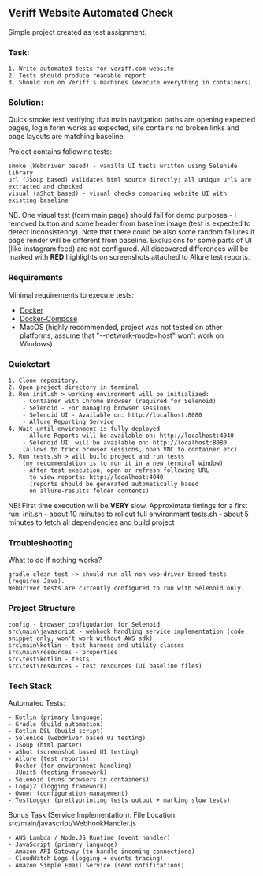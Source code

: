 Veriff Website Automated Check
---

Simple project created as test assignment.

### Task:
 
    1. Write automated tests for veriff.com website
    2. Tests should produce readable report
    3. Should run on Veriff's machines (execute everything in containers)
    
### Solution: 
Quick smoke test verifying that main navigation paths are opening expected pages, 
login form works as expected, site contains no broken links and page layouts are matching baseline.

Project contains following tests: 

    smoke (Webdriver based) - vanilla UI tests written using Selenide library
    url (JSoup based) validates html source directly; all unique urls are extracted and checked
    visual (aShot based) - visual checks comparing website UI with existing baseline
    
NB. One visual test (form main page) should fail for demo purposes - I removed button 
and some header from baseline image (test is expected to detect inconsistency). Note that there could be also some random 
failures if page render will be different from baseline. Exclusions for some parts of UI (like instagram feed) are not configured. 
All discovered differences will be marked with __RED__ highlights on screenshots attached to Allure test reports. 
    
### Requirements
Minimal requirements to execute tests:
- [Docker](https://docs.docker.com/install/)
- [Docker-Compose](https://docs.docker.com/compose/install/)
- MacOS (highly recommended, project was not tested on other platforms, assume that "--network-mode=host" won't work on Windows)
    
### Quickstart

    1. Clone repository.
    2. Open project directory in terminal
    3. Run init.sh > working environment will be initialized:
        - Container with Chrome Browser (required for Selenoid)
        - Selenoid - For managing browser sessions
        - Selenoid UI - Available on: http://localhost:8080
        - Allure Reporting Service
    4. Wait until environment is fully deployed
        - Allure Reports will be available on: http://localhost:4040
        - Selenoid UI  will be available on: http://localhost:8080
        (allows to track browser sessions, open VNC to container etc)
    5. Run tests.sh > will build project and run tests
        (my recommendation is to run it in a new terminal window)
        - After test execution, open or refresh following URL 
          to view reports: http://localhost:4040
          (reports should be generated automatically based 
          on allure-results folder contents)
          
NB! First time execution will be __VERY__ slow. Approximate timings for a first run:
    init.sh - about 10 minutes to rollout full environment 
    tests.sh - about 5 minutes to fetch all dependencies and build project
    
### Troubleshooting

What to do if nothing works?

    gradle clean test -> should run all non web-driver based tests (requires Java). 
    WebDriver tests are currently configured to run with Selenoid only.
    
### Project Structure

    config - browser configudarion for Selenoid
    src\main\javascript - webhook handling service implementation (code snippet only, won't work without AWS sdk)
    src\main\kotlin - test harness and utility classes
    src\main\resources - properties
    src\test\kotlin - tests
    src\test\resources - test resources (UI baseline files)
        
### Tech Stack
Automated Tests:

    - Kotlin (primary language)
    - Gradle (build automation)
    - Kotlin DSL (build script)
    - Selenide (webdriver based UI testing)
    - JSoup (html parser)
    - aShot (screenshot based UI testing)
    - Allure (test reports)
    - Docker (for environment handling)
    - JUnit5 (testing framework)
    - Selenoid (runs browsers in containers)
    - Log4j2 (logging framework)
    - Owner (configuration management)
    - TestLogger (prettyprinting tests output + marking slow tests)
    
Bonus Task (Service Implementation): 
File Location: src/main/javascript/WebhookHandler.js

    - AWS Lambda / Node.JS Runtime (event handler)
    - JavaScript (primary language)
    - Amazon API Gateway (to handle incoming connections)
    - CloudWatch Logs (logging + events tracing)
    - Amazon Simple Email Service (send notifications)




